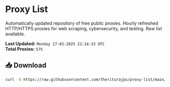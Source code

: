 # Proxy List

Automatically updated repository of free public proxies. Hourly refreshed HTTP/HTTPS proxies for web scraping, cybersecurity, and testing. Raw list available.

**Last Updated:** `Monday 17-03-2025 21:14:33 UTC`  
**Total Proxies:** `575`

## 📥 Download
```bash
curl -O https://raw.githubusercontent.com/theriturajps/proxy-list/main/proxies.txt
